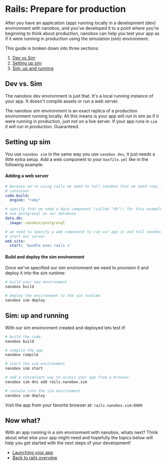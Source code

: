# Rails: Prepare for production
After you have an application (app) running locally in a development (dev) environment with nanobox, and you've developed it to a point where you're beginning to think about production, nanobox can help you test your app as if it were running in production using the simulation (sim) environment.

This guide is broken down into three sections:

1. [Dev vs Sim](dev-vs-sim)
2. [Setting up sim](setting-up-a-sim-environment)
3. [Sim: up and running](sim-up-and-running)

## Dev vs. Sim
The nanobox dev environment is just that. It's a local running instance of your app. It doesn't compile assets or run a web server.

The nanobox sim environment is an exact replica of a production environment running locally. All this means is your app will run in sim as if it were running in production, just not on a live server. If your app runs in `sim` *it will run in production*. Guaranteed.

## Setting up sim
You use `nanobox sim` in the same way you use `nanobox dev`, it just needs a little extra setup. Add a web component to your `boxfile.yml` like in the following example:

#### Adding a web server
```yaml
# because we're using rails we need to tell nanobox that we need ruby in our
# container
code.build:
  engine: "ruby"

# specify that we need a data component (called "db"); for this example we'll
# use postgresql as our database
data.db:
  image: nanobox/postgresql

# we need to specify a web component to run our app in and tell nanobox how to
# start our server
web.site:
  start: 'bundle exec rails s'
```

#### Build and deploy the sim environment
Once we've specified our sim environment we need to provision it and deploy it into the sim runtime:

```bash
# build your new environment
nanobox build

# deploy the environment to the sim runtime
nanobox sim deploy
```

## Sim: up and running
With our sim environment created and deployed lets test it!

```bash
# build the code
nanobox build

# compile the app
nanobox compile

# start the sim environment
nanobox sim start

# add a convenient way to access your app from a browser
nanobox sim dns add rails.nanobox.sim

# console into the sim environment
nanobox sim deploy
```

Visit the app from your favorite browser at: `rails.nanobox.sim:8080`

## Now what?
With an app running in a sim environment with nanobox, whats next? Think about what else your app might need and hopefully the topics below will help you get started with the next steps of your development!

* [Launching your app](launching-your-app.html)
* [Back to rails overview](overview.html)
